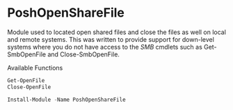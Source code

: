 # PoshOpenShareFile
Module used to located open shared files and close the files as well on local and remote systems. This was written to provide support for down-level systems where you do not have access to the *SMB* cmdlets such as Get-SmbOpenFile and Close-SmbOpenFile.

Available Functions
```PowerShell
Get-OpenFile
Close-OpenFile
```

```PowerShell
Install-Module -Name PoshOpenShareFile
```

